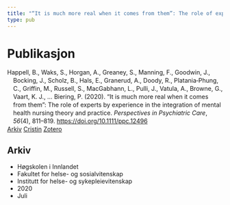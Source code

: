```yaml
---
title: "“It is much more real when it comes from them”: The role of experts by experience in the integration of mental health nursing theory and practice"
type: pub
---
```

<h1>Publikasjon</h1>
<article id="csl-bib-container-DFBRQXJF" class="csl-bib-container">
  <div class="csl-bib-body" style="line-height: 1.35; padding-left: 1em; text-indent:-1em;">
  <div class="csl-entry">Happell, B., Waks, S., Horgan, A., Greaney, S., Manning, F., Goodwin, J., Bocking, J., Scholz, B., Hals, E., Granerud, A., Doody, R., Platania&#x2010;Phung, C., Griffin, M., Russell, S., MacGabhann, L., Pulli, J., Vatula, A., Browne, G., Vaart, K. J., &#x2026; Biering, P. (2020). &#x201C;It is much more real when it comes from them&#x201D;: The role of experts by experience in the integration of mental health nursing theory and practice. <i>Perspectives in Psychiatric Care</i>, <i>56</i>(4), 811&#x2013;819. <a href="https://doi.org/10.1111/ppc.12496">https://doi.org/10.1111/ppc.12496</a></div>
</div>
  <div class="csl-bib-buttons">
    <a href="#taxonomy-article-DFBRQXJF" class="csl-bib-button">Arkiv</a>
    <a href="https://app.cristin.no/results/show.jsf?id=1821105" alt="Cristin URL" class="csl-bib-button">Cristin</a>
    <a href="http://zotero.org/groups/5022929/items/DFBRQXJF" alt="Zotero URL" class="csl-bib-button">Zotero</a>
  </div>
  <div id="csl-bib-meta-container-DFBRQXJF"></div>
</article>
<div id="csl-bib-meta-DFBRQXJF" class="csl-bib-meta">
  <article id="taxonomy-article-DFBRQXJF" class="taxonomy-article">
    <h1>Arkiv</h1>
    <ul>
      <li>Høgskolen i Innlandet</li>
      <li>Fakultet for helse- og sosialvitenskap</li>
      <li>Institutt for helse- og sykepleievitenskap</li>
      <li>2020</li>
      <li>Juli</li>
    </ul>
  </article>
</div>
